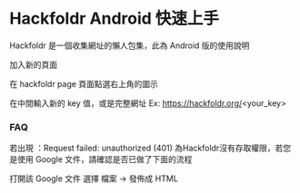 # Hackfoldr Android 快速上手

Hackfoldr 是一個收集網址的懶人包集，此為 Android 版的使用說明

加入新的頁面

在 hackfoldr page 頁面點選右上角的圖示

在中間輸入新的 key 值，或是完整網址 Ex: https://hackfoldr.org/<your_key>

### FAQ

若出現 ：Request failed: unauthorized (401)
為Hackfoldr沒有存取權限，若您是使用 Google 文件，請確認是否已做了下面的流程

打開該 Google 文件  選擇 檔案 -> 發佈成 HTML
